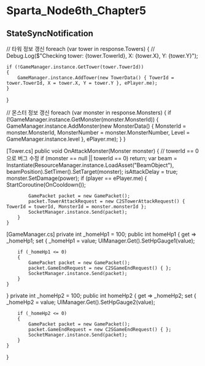 # Sparta_Node6th_Chapter5

## StateSyncNotification

// 타워 정보 갱신
foreach (var tower in response.Towers)
{
    // Debug.Log($"Checking tower: {tower.TowerId}, X: {tower.X}, Y: {tower.Y}");

    if (!GameManager.instance.GetTower(tower.TowerId))
    {
        GameManager.instance.AddTower(new TowerData() { TowerId = tower.TowerId, X = tower.X, Y = tower.Y }, ePlayer.me);
    }
}

// 몬스터 정보 갱신
foreach (var monster in response.Monsters)
{
    if (!GameManager.instance.GetMonster(monster.MonsterId))
    {
        GameManager.instance.AddMonster(new MonsterData() { MonsterId = monster.MonsterId, MonsterNumber = monster.MonsterNumber, Level = GameManager.instance.level }, ePlayer.me);
    }
}

[Tower.cs]
public void OnAttackMonster(Monster monster)
    {
        // towerId == 0 으로 버그 수정
        if (monster == null || towerId == 0) return;
        var beam = Instantiate(ResourceManager.instance.LoadAsset<BeamObject>("BeamObject"), beamPosition).SetTimer().SetTarget(monster);
        isAttackDelay = true;
        monster.SetDamage(power);
        if (player == ePlayer.me)
        {
            StartCoroutine(OnCooldown());

            GamePacket packet = new GamePacket();
            packet.TowerAttackRequest = new C2STowerAttackRequest() { TowerId = towerId, MonsterId = monster.monsterId };
            SocketManager.instance.Send(packet);
        }
    }

[GameManager.cs]
private int _homeHp1 = 100;
public int homeHp1
{
    get => _homeHp1;
    set
    {
        _homeHp1 = value;
        UIManager.Get<UIGame>().SetHpGauge1(value);

        if (_homeHp1 <= 0)
        {
            GamePacket packet = new GamePacket();
            packet.GameEndRequest = new C2SGameEndRequest() { };
            SocketManager.instance.Send(packet);
        }
    }
}
private int _homeHp2 = 100;
public int homeHp2
{
    get => _homeHp2;
    set
    {
        _homeHp2 = value;
        UIManager.Get<UIGame>().SetHpGauge2(value);

        if (_homeHp2 <= 0)
        {
            GamePacket packet = new GamePacket();
            packet.GameEndRequest = new C2SGameEndRequest() { };
            SocketManager.instance.Send(packet);
        }
    }
}
